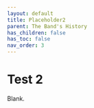 ```yaml
---
layout: default
title: Placeholder2
parent: The Band's History
has_children: false
has_toc: false
nav_order: 3
---
```



# Test 2

Blank.